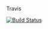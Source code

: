 
Travis

[![Build Status](https://travis-ci.org/langkilde/fatbat.svg?branch=master)](https://travis-ci.org/langkilde/fatbat)
